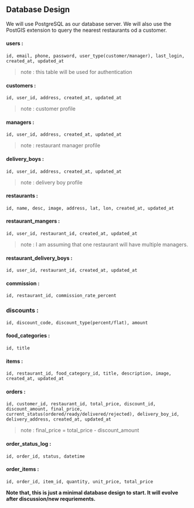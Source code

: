 ## Database Design

We will use PostgreSQL as our database server. We will also use the PostGIS extension to query the nearest restaurants od a customer.

#### users :
```
id, email, phone, password, user_type(customer/manager), last_login, created_at, updated_at
```
> note : this table will be used for authentication

#### customers :
```
id, user_id, address, created_at, updated_at
```
> note : customer profile

#### managers :
```
id, user_id, address, created_at, updated_at
```
> note : restaurant manager profile

#### delivery_boys :
```
id, user_id, address, created_at, updated_at
```
> note : delivery boy profile

#### restaurants :
```
id, name, desc, image, address, lat, lon, created_at, updated_at
```

#### restaurant_mangers :
```
id, user_id, restaurant_id, created_at, updated_at
```
> note : I am assuming that one restaurant will have multiple managers.

#### restaurant_delivery_boys :
```
id, user_id, restaurant_id, created_at, updated_at
```

#### commission :
```
id, restaurant_id, commission_rate_percent
```

### discounts :
```
id, discount_code, discount_type(percent/flat), amount
```

#### food_categories :
```
id, title
```

#### items :
```
id, restaurant_id, food_category_id, title, description, image, created_at, updated_at
```

#### orders :
```
id, customer_id, restaurant_id, total_price, discount_id, discount_amount, final_price, current_status(ordered/ready/delivered/rejected), delivery_boy_id, delivery_address, created_at, updated_at
```
> note : final_price = total_price - discount_amount

#### order_status_log :
```
id, order_id, status, datetime
```

#### order_items :
```
id, order_id, item_id, quantity, unit_price, total_price
```

**Note that, this is just a minimal database design to start. It will evolve after discussion/new requriements.**
